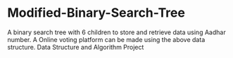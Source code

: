 # Modified-Binary-Search-Tree
A binary search tree with 6 children to store and retrieve data using Aadhar number. A Online voting platform can be made using the above data structure. Data Structure and Algorithm Project

